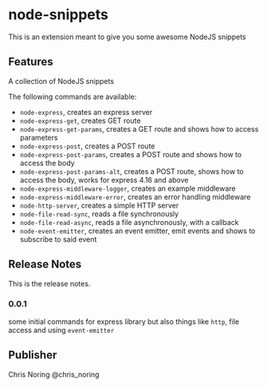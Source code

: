 # node-snippets

This is an extension meant to give you some awesome NodeJS snippets

## Features
A collection of NodeJS snippets

The following commands are available:

- `node-express`, creates an express server
- `node-express-get`, creates GET route
- `node-express-get-params`, creates a GET route and shows how to access parameters
- `node-express-post`, creates a POST route
- `node-express-post-params`, creates a POST route and shows how to access the body
- `node-express-post-params-alt`, creates a POST route, shows how to access the body, works for express 4.16 and above
- `node-express-middleware-logger`, creates an example middleware
- `node-express-middleware-error`, creates an error handling middleware
- `node-http-server`, creates a simple HTTP server
- `node-file-read-sync`, reads a file synchronously
- `node-file-read-async`, reads a file asynchronously, with a callback
- `node-event-emitter`, creates an event emitter, emit events and shows to subscribe to said event

## Release Notes
This is the release notes.

### 0.0.1
some initial commands for express library but also things like `http`, file access and using `event-emitter`

## Publisher
Chris Noring
@chris_noring
